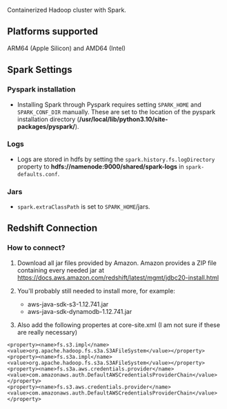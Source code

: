 Containerized Hadoop cluster with Spark.

## Platforms supported
ARM64 (Apple Silicon) and AMD64 (Intel)


## Spark Settings

### Pyspark installation

  * Installing Spark through Pyspark requires setting ``SPARK_HOME`` 
  and ``SPARK_CONF_DIR`` manually. These are set to the location of the 
  pyspark installation directory (**/usr/local/lib/python3.10/site-packages/pyspark/**).


### Logs

  * Logs are stored in hdfs by setting the ``spark.history.fs.logDirectory`` property to 
  **hdfs://namenode:9000/shared/spark-logs** in ``spark-defaults.conf``.


### Jars

  * ``spark.extraClassPath`` is set to  ``SPARK_HOME``/jars.
  


## Redshift Connection

### How to connect?


  1.  Download all jar files provided by Amazon. 
      Amazon provides a ZIP file containing every needed jar at 
      https://docs.aws.amazon.com/redshift/latest/mgmt/jdbc20-install.html
  
  2. You'll probably still needed to install more, for example:
        * aws-java-sdk-s3-1.12.741.jar
        * aws-java-sdk-dynamodb-1.12.741.jar

  3.  Also add the following propertes at core-site.xml (I am not sure if these are really necessary)

    <property><name>fs.s3.impl</name><value>org.apache.hadoop.fs.s3a.S3AFileSystem</value></property>
    <property><name>fs.s3a.impl</name><value>org.apache.hadoop.fs.s3a.S3AFileSystem</value></property>
    <property><name>fs.s3a.aws.credentials.provider</name><value>com.amazonaws.auth.DefaultAWSCredentialsProviderChain</value></property>
    <property><name>fs.s3.aws.credentials.provider</name><value>com.amazonaws.auth.DefaultAWSCredentialsProviderChain</value></property>


